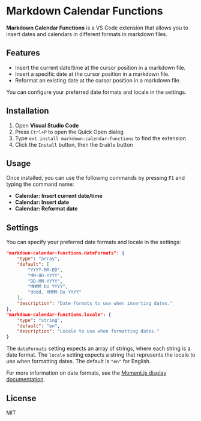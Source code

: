 # Markdown Calendar Functions

**Markdown Calendar Functions** is a VS Code extension that allows you to insert dates and calendars in different formats in markdown files. 

## Features

- Insert the current date/time at the cursor position in a markdown file.
- Insert a specific date at the cursor position in a markdown file.
- Reformat an existing date at the cursor position in a markdown file.

You can configure your preferred date formats and locale in the settings.

## Installation

1. Open **Visual Studio Code**
2. Press `Ctrl+P` to open the Quick Open dialog
3. Type `ext install markdown-calendar-functions` to find the extension
4. Click the `Install` button, then the `Enable` button

## Usage

Once installed, you can use the following commands by pressing `F1` and typing the command name:

- **Calendar: Insert current date/time**
- **Calendar: Insert date**
- **Calendar: Reformat date**

## Settings

You can specify your preferred date formats and locale in the settings:

```json
"markdown-calendar-functions.dateFormats": {
    "type": "array",
    "default": [
        "YYYY-MM-DD",
        "MM-DD-YYYY",
        "DD-MM-YYYY",
        "MMMM Do YYYY",
        "dddd, MMMM Do YYYY"
    ],
    "description": "Date formats to use when inserting dates."
},
"markdown-calendar-functions.locale": {
    "type": "string",
    "default": "en",
    "description": "Locale to use when formatting dates."
}
```

The `dateFormats` setting expects an array of strings, where each string is a date format. The `locale` setting expects a string that represents the locale to use when formatting dates. The default is `"en"` for English.

For more information on date formats, see the [Moment.js display documentation](https://momentjs.com/docs/#/displaying/).

## License

MIT

